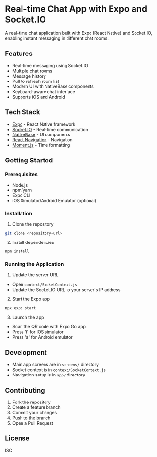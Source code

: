 # Real-time Chat App with Expo and Socket.IO

A real-time chat application built with Expo (React Native) and Socket.IO, enabling instant messaging in different chat rooms.

## Features

- Real-time messaging using Socket.IO
- Multiple chat rooms
- Message history
- Pull to refresh room list
- Modern UI with NativeBase components
- Keyboard-aware chat interface
- Supports iOS and Android

## Tech Stack

- [Expo](https://expo.dev/) - React Native framework
- [Socket.IO](https://socket.io/) - Real-time communication
- [NativeBase](https://nativebase.io/) - UI components
- [React Navigation](https://reactnavigation.org/) - Navigation
- [Moment.js](https://momentjs.com/) - Time formatting

## Getting Started

### Prerequisites

- Node.js
- npm/yarn
- Expo CLI
- iOS Simulator/Android Emulator (optional)

### Installation

1. Clone the repository
```bash
git clone <repository-url>
```

2. Install dependencies
```bash
npm install
```

### Running the Application

1. Update the server URL
- Open `context/SocketContext.js`
- Update the Socket.IO URL to your server's IP address

2. Start the Expo app
```bash
npx expo start
```

3. Launch the app
- Scan the QR code with Expo Go app
- Press 'i' for iOS simulator
- Press 'a' for Android emulator

## Development

- Main app screens are in `screens/` directory
- Socket context is in `context/SocketContext.js`
- Navigation setup is in `app/` directory

## Contributing

1. Fork the repository
2. Create a feature branch
3. Commit your changes
4. Push to the branch
5. Open a Pull Request

## License

ISC

